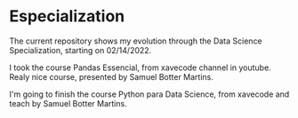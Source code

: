 # Especialization
The current repository shows my evolution through the Data Science Specialization, starting on 02/14/2022.

I took the course Pandas Essencial, from xavecode channel in youtube. Realy nice course, presented by Samuel Botter Martins.

I'm going to finish the course Python para Data Science, from xavecode and teach by Samuel Botter Martins.
